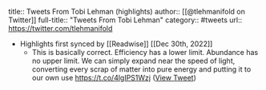 title:: Tweets From Tobi Lehman (highlights)
author:: [[@tlehmanifold on Twitter]]
full-title:: "Tweets From Tobi Lehman"
category:: #tweets
url:: https://twitter.com/tlehmanifold

- Highlights first synced by [[Readwise]] [[Dec 30th, 2022]]
	- This is basically correct. Efficiency has a lower limit. Abundance has no upper limit. We can simply expand near the speed of light, converting every scrap of matter into pure energy and putting it to our own use https://t.co/4lgIPS1Wzj ([View Tweet](https://twitter.com/tlehmanifold/status/1608648945428992002))
